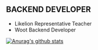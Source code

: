 ## BACKEND DEVELOPER
- Likelion Representative Teacher
- Woot Backend Developer

[![Anurag's github stats](https://github-readme-stats.vercel.app/api?username=oereo)](https://github.com/anuraghazra/github-readme-stats)

	
